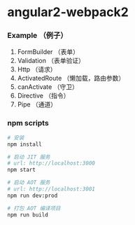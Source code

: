 # angular2-webpack2

### Example （例子）

1. FormBuilder （表单）
2. Validation （表单验证）
3. Http （请求）
4. ActivatedRoute （懒加载，路由参数）
5. canActivate （守卫）
6. Directive （指令）
7. Pipe （通道）

### npm scripts

```bash
# 安装
npm install

# 启动 JIT 服务
# url: http://localhost:3000
npm start

# 启动 AOT 服务
# url: http://localhost:3001
npm run dev:prod

# 打包 AOT 编译项目
npm run build


